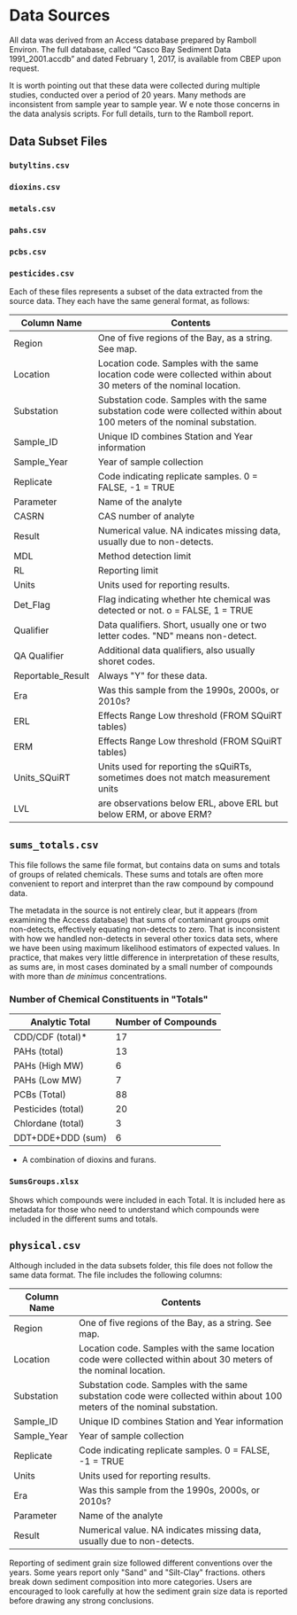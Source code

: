 # Data Sources
All data was derived from an Access database prepared by Ramboll Environ.
The full database, called “Casco Bay Sediment Data 1991_2001.accdb” and dated
February 1, 2017, is available from CBEP upon request.

It is worth pointing out that these data were collected during multiple studies,
conducted over a period of 20 years.  Many methods are inconsistent from 
sample year to sample year.  W e note those concerns in the data analysis 
scripts. For full details, turn to the Ramboll report.

## Data Subset Files
### `butyltins.csv`
### `dioxins.csv`
### `metals.csv`
### `pahs.csv`
### `pcbs.csv`
### `pesticides.csv`

Each of these files represents a subset of the data extracted from the source 
data.  They each have the same general format, as follows:

Column Name  | Contents                                                      
-------------|--------------------------------------------------------
Region       | One of five regions of the Bay, as a string.  See map.
Location     | Location code.  Samples with the same location code were collected within about 30 meters of the nominal location.
Substation   | Substation code. Samples with the same substation code were collected within about 100 meters of the nominal substation.
Sample_ID    | Unique ID combines Station and Year information
Sample_Year  | Year of sample collection
Replicate    | Code indicating replicate samples. 0 = FALSE, -1 = TRUE
Parameter    | Name of the analyte
CASRN        | CAS number of analyte
Result       | Numerical value.  NA indicates missing data, usually due to non-detects.
MDL          | Method detection limit
RL           | Reporting limit
Units        | Units used for reporting results.
Det_Flag     | Flag indicating whether hte chemical was detected or not. o = FALSE, 1 = TRUE
Qualifier    | Data qualifiers.  Short, usually one or two letter codes.  "ND" means non-detect.
QA Qualifier | Additional data qualifiers, also usually shoret codes.
Reportable_Result | Always "Y" for these data.
Era          | Was this sample from the 1990s, 2000s, or 2010s?
ERL          | Effects Range Low threshold (FROM SQuiRT tables)
ERM          | Effects Range Low threshold (FROM SQuiRT tables)
Units_SQuiRT | Units used for reporting the sQuiRTs, sometimes does not match measurement units
LVL          | are observations below ERL, above ERL but below ERM, or above ERM?

## `sums_totals.csv`
This file follows the same file format, but contains data on sums and totals
of groups of related chemicals. These sums and totals are often more convenient
to report and interpret than the raw compound by compound data.

The metadata in the source is not entirely clear, but it appears (from
examining the Access database) that sums of contaminant groups omit non-detects,
effectively equating non-detects to zero. That is inconsistent with how we
handled non-detects in several other toxics data sets, where we have been using
maximum likelihood estimators of expected values.  In practice, that makes very 
little difference in interpretation of these results, as sums are, in most 
cases dominated by a small number of compounds with more than *de minimus* 
concentrations.

### Number of Chemical Constituents in "Totals"  
Analytic Total    | Number of Compounds
------------------|---------------------
CDD/CDF (total)*  |  17
PAHs (total)      |  13
PAHs (High MW)    |   6
PAHs (Low MW)     |   7
PCBs (Total)      |  88
Pesticides (total)|  20
Chlordane (total) |   3
DDT+DDE+DDD (sum) |   6

* A combination of dioxins and furans.

### `SumsGroups.xlsx`
Shows which compounds were included in each Total.  It is included here as
metadata for those who need to understand which compounds were included in the
different sums and totals.

## `physical.csv`
Although included in the data subsets folder, this file does not follow
the same data format.  The file includes the following columns:

Column Name  | Contents                                                      
-------------|--------------------------------------------------------
Region       | One of five regions of the Bay, as a string.  See map.
Location     | Location code.  Samples with the same location code were collected within about 30 meters of the nominal location.
Substation   | Substation code. Samples with the same substation code were collected within about 100 meters of the nominal substation.
Sample_ID    | Unique ID combines Station and Year information
Sample_Year  | Year of sample collection
Replicate    | Code indicating replicate samples. 0 = FALSE, -1 = TRUE
Units        | Units used for reporting results.
Era          | Was this sample from the 1990s, 2000s, or 2010s?
Parameter    | Name of the analyte
Result       | Numerical value.  NA indicates missing data, usually due to non-detects.

Reporting of sediment grain size followed different conventions over the years.
Some years report only "Sand" and "Silt-Clay" fractions. others break down
sediment composition into more categories. Users are encouraged to look
carefully at how the sediment grain size data is reported before drawing any
strong conclusions.
